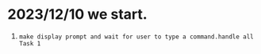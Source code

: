 # 2023/12/10 we start.
   1. `make display prompt and wait for user to type a command.handle all Task 1`

